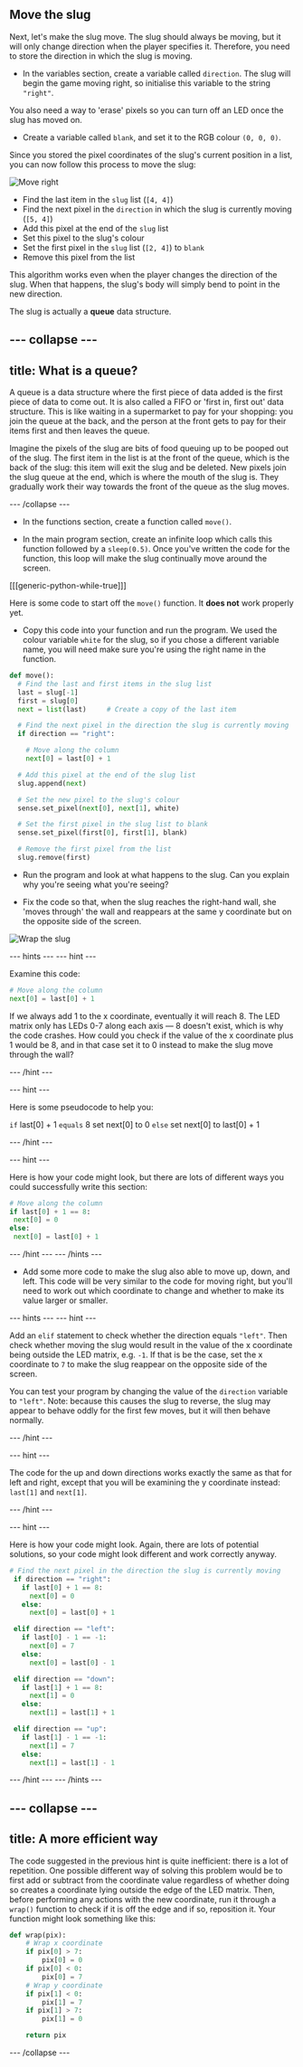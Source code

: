 ## Move the slug

Next, let's make the slug move. The slug should always be moving, but it will only change direction when the player specifies it. Therefore, you need to store the direction in which the slug is moving.

+ In the variables section, create a variable called `direction`. The slug will begin the game moving right, so initialise this variable to the string `"right"`.

You also need a way to 'erase' pixels so you can turn off an LED once the slug has moved on.

+ Create a variable called `blank`, and set it to the RGB colour `(0, 0, 0)`.

Since you stored the pixel coordinates of the slug's current position in a list, you can now follow this process to move the slug:

![Move right](images/move-right.png)

+ Find the last item in the `slug` list (`[4, 4]`)
+ Find the next pixel in the `direction` in which the slug is currently moving (`[5, 4]`)
+ Add this pixel at the end of the `slug` list
+ Set this pixel to the slug's colour
+ Set the first pixel in the `slug` list (`[2, 4]`) to `blank`
+ Remove this pixel from the list

This algorithm works even when the player changes the direction of the slug. When that happens, the slug's body will simply bend to point in the new direction.

The slug is actually a **queue** data structure.

--- collapse ---
---
title: What is a queue?
---

A queue is a data structure where the first piece of data added is the first piece of data to come out. It is also called a FIFO or 'first in, first out' data structure. This is like waiting in a supermarket to pay for your shopping: you join the queue at the back, and the person at the front gets to pay for their items first and then leaves the queue.

Imagine the pixels of the slug are bits of food queuing up to be pooped out of the slug. The first item in the list is at the front of the queue, which is the back of the slug: this item will exit the slug and be deleted. New pixels join the slug queue at the end, which is where the mouth of the slug is. They gradually work their way towards the front of the queue as the slug moves.

--- /collapse ---

+ In the functions section, create a function called `move()`.

+ In the main program section, create an infinite loop which calls this function followed by a `sleep(0.5)`. Once you've written the code for the function, this loop will make the slug continually move around the screen.

[[[generic-python-while-true]]]

Here is some code to start off the `move()` function. It **does not** work properly yet.

+ Copy this code into your function and run the program. We used the colour variable `white` for the slug, so if you chose a different variable name, you will need make sure you're using the right name in the function.

```python
def move():
  # Find the last and first items in the slug list
  last = slug[-1]
  first = slug[0]
  next = list(last)     # Create a copy of the last item

  # Find the next pixel in the direction the slug is currently moving
  if direction == "right":

    # Move along the column
    next[0] = last[0] + 1

  # Add this pixel at the end of the slug list
  slug.append(next)

  # Set the new pixel to the slug's colour
  sense.set_pixel(next[0], next[1], white)

  # Set the first pixel in the slug list to blank
  sense.set_pixel(first[0], first[1], blank)

  # Remove the first pixel from the list
  slug.remove(first)
```

+ Run the program and look at what happens to the slug. Can you explain why you're seeing what you're seeing?

+ Fix the code so that, when the slug reaches the right-hand wall, she 'moves through' the wall and reappears at the same y coordinate but on the opposite side of the screen.

![Wrap the slug](images/wrap-slug.gif)

--- hints ---
--- hint ---

Examine this code:

```python
# Move along the column
next[0] = last[0] + 1
```

If we always add 1 to the x coordinate, eventually it will reach 8. The LED matrix only has LEDs 0-7 along each axis — 8 doesn't exist, which is why the code crashes. How could you check if the value of the x coordinate plus 1 would be 8, and in that case set it to 0 instead to make the slug move through the wall?

--- /hint ---

--- hint ---

Here is some pseudocode to help you:

`if` last[0] + 1 `equals` 8
  set next[0] to 0
`else`
  set next[0] to last[0] + 1

--- /hint ---

--- hint ---

Here is how your code might look, but there are lots of different ways you could successfully write this section:

```python
# Move along the column
if last[0] + 1 == 8:
 next[0] = 0
else:
 next[0] = last[0] + 1
```

--- /hint ---
--- /hints ---

+ Add some more code to make the slug also able to move up, down, and left. This code will be very similar to the code for moving right, but you'll need to work out which coordinate to change and whether to make its value larger or smaller.

--- hints ---
--- hint ---

Add an `elif` statement to check whether the direction equals `"left"`. Then check whether moving the slug would result in the value of the x coordinate being outside the LED matrix, e.g. `-1`. If that is be the case, set the x coordinate to `7` to make the slug reappear on the opposite side of the screen.

You can test your program by changing the value of the `direction` variable to `"left"`. Note: because this causes the slug to reverse, the slug may appear to behave oddly for the first few moves, but it will then behave normally.

--- /hint ---

--- hint ---

The code for the up and down directions works exactly the same as that for left and right, except that you will be examining the y coordinate instead: `last[1]` and `next[1]`.

--- /hint ---

--- hint ---

Here is how your code might look. Again, there are lots of potential solutions, so your code might look different and work correctly anyway.

```python
# Find the next pixel in the direction the slug is currently moving
 if direction == "right":
   if last[0] + 1 == 8:
     next[0] = 0
   else:
     next[0] = last[0] + 1

 elif direction == "left":
   if last[0] - 1 == -1:
     next[0] = 7
   else:
     next[0] = last[0] - 1

 elif direction == "down":
   if last[1] + 1 == 8:
     next[1] = 0
   else:
     next[1] = last[1] + 1

 elif direction == "up":
   if last[1] - 1 == -1:
     next[1] = 7
   else:
     next[1] = last[1] - 1
```

--- /hint ---
--- /hints ---

--- collapse ---
---
title: A more efficient way
---

The code suggested in the previous hint is quite inefficient: there is a lot of repetition. One possible different way of solving this problem would be to first add or subtract from the coordinate value regardless of whether doing so creates a coordinate lying outside the edge of the LED matrix. Then, before performing any actions with the new coordinate, run it through a `wrap()` function to check if it is off the edge and if so, reposition it. Your function might look something like this:

```python
def wrap(pix):
    # Wrap x coordinate
    if pix[0] > 7:
        pix[0] = 0
    if pix[0] < 0:
        pix[0] = 7
    # Wrap y coordinate
    if pix[1] < 0:
        pix[1] = 7
    if pix[1] > 7:
        pix[1] = 0

    return pix
```

--- /collapse ---
